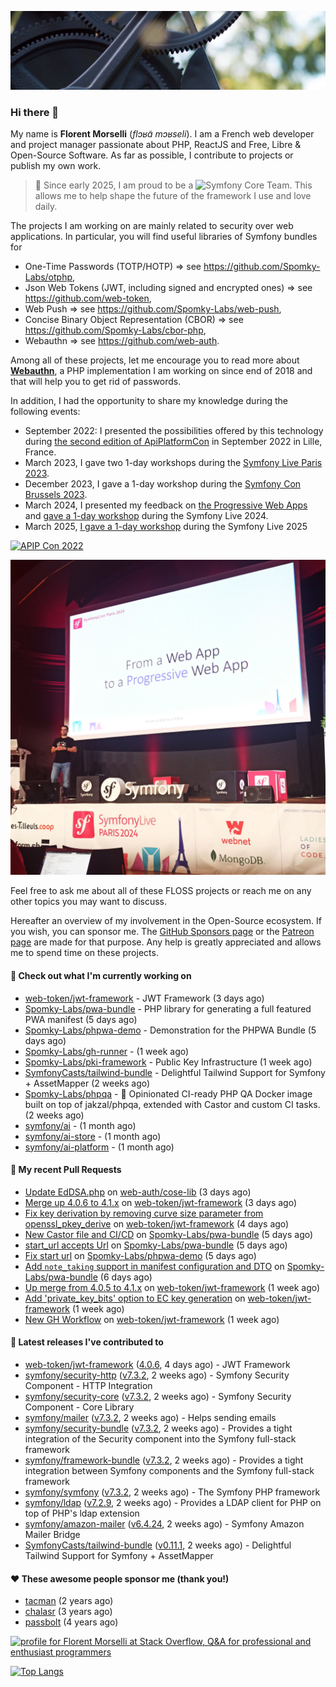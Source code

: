 ![Cover image](1.webp)

### Hi there 👋

My name is **Florent Morselli** (*flɔʁɑ̃ mɔʁseli*). I am a French web developer and project manager passionate about PHP, ReactJS and Free, Libre & Open-Source Software.
As far as possible, I contribute to projects or publish my own work.

> 🧡 Since early 2025, I am proud to be a ![Symfony Core Team](https://img.shields.io/badge/Symfony-Core%20Team-orange?style=flat-square&logo=symfony).
> This allows me to help shape the future of the framework I use and love daily.

The projects I am working on are mainly related to security over web applications. In particular, you will find useful libraries of Symfony bundles for
* One-Time Passwords (TOTP/HOTP) => see https://github.com/Spomky-Labs/otphp,
* Json Web Tokens (JWT, including signed and encrypted ones) => see https://github.com/web-token,
* Web Push => see https://github.com/Spomky-Labs/web-push,
* Concise Binary Object Representation (CBOR) => see https://github.com/Spomky-Labs/cbor-php,
* Webauthn => see https://github.com/web-auth.

Among all of these projects, let me encourage you to read more about [**Webauthn**](https://github.com/web-auth), a PHP implementation I am working on since end of 2018 and that will help you to get rid of passwords.

In addition, I had the opportunity to share my knowledge during the following events:

* September 2022: I presented the possibilities offered by this technology during [the second edition of ApiPlatformCon](https://youtu.be/Y2_0omg1CFk) in September 2022 in Lille, France.
* March 2023, I gave two 1-day workshops during the [Symfony Live Paris 2023](https://live.symfony.com/2023-paris/workshop/maximiser-la-securite-de-vos-applications-avec-le-bundle-security).
* December 2023, I gave a 1-day workshop during the [Symfony Con Brussels 2023](https://live.symfony.com/2023-brussels-con/workshop/road-to-safer-applications).
* March 2024, I presented my feedback on [the Progressive Web Apps](https://live.symfony.com/2024-paris/schedule/de-web-app-a-progressive-web-app) and [gave a 1-day workshop](https://live.symfony.com/2024-paris/workshop#securite-amelioree-et-webauthn-avec-symfony-2) during the Symfony Live 2024.
* March 2025, [I gave a 1-day workshop](https://live.symfony.com/2025-paris/) during the Symfony Live 2025

[![APIP Con 2022](https://user-images.githubusercontent.com/1091072/191684778-b9e26104-038d-45c2-a1b3-287233d15ecc.jpg)](https://api-platform.com/con/2022/conferences/webauthn-se-debarrasser-des-mots-de-passe-definitivement/)

[![Symfony Live 2024](Symfony%20Live%202024.png)](https://symfony.com/blog/symfonylive-paris-2024-from-web-app-to-progressive-web-app)


Feel free to ask me about all of these FLOSS projects or reach me on any other topics you may want to discuss.

Hereafter an overview of my involvement in the Open-Source ecosystem.
If you wish, you can sponsor me. The [GitHub Sponsors page](https://github.com/sponsors/Spomky/) or the [Patreon page](https://www.patreon.com/FlorentMorselli) are made for that purpose. Any help is greatly appreciated and allows me to spend time on these projects.

#### 👷 Check out what I'm currently working on

- [web-token/jwt-framework](https://github.com/web-token/jwt-framework) - JWT Framework (3 days ago)
- [Spomky-Labs/pwa-bundle](https://github.com/Spomky-Labs/pwa-bundle) - PHP library for generating a full featured PWA manifest (5 days ago)
- [Spomky-Labs/phpwa-demo](https://github.com/Spomky-Labs/phpwa-demo) - Demonstration for the PHPWA Bundle (5 days ago)
- [Spomky-Labs/gh-runner](https://github.com/Spomky-Labs/gh-runner) -  (1 week ago)
- [Spomky-Labs/pki-framework](https://github.com/Spomky-Labs/pki-framework) - Public Key Infrastructure (1 week ago)
- [SymfonyCasts/tailwind-bundle](https://github.com/SymfonyCasts/tailwind-bundle) - Delightful Tailwind Support for Symfony &#43; AssetMapper (2 weeks ago)
- [Spomky-Labs/phpqa](https://github.com/Spomky-Labs/phpqa) - 🐘 Opinionated CI-ready PHP QA Docker image built on top of jakzal/phpqa, extended with Castor and custom CI tasks. (2 weeks ago)
- [symfony/ai](https://github.com/symfony/ai) -  (1 month ago)
- [symfony/ai-store](https://github.com/symfony/ai-store) -  (1 month ago)
- [symfony/ai-platform](https://github.com/symfony/ai-platform) -  (1 month ago)

#### 🔨 My recent Pull Requests

- [Update EdDSA.php](https://github.com/web-auth/cose-lib/pull/106) on [web-auth/cose-lib](https://github.com/web-auth/cose-lib) (3 days ago)
- [Merge up 4.0.6 to 4.1.x](https://github.com/web-token/jwt-framework/pull/633) on [web-token/jwt-framework](https://github.com/web-token/jwt-framework) (3 days ago)
- [Fix key derivation by removing curve size parameter from openssl_pkey_derive](https://github.com/web-token/jwt-framework/pull/632) on [web-token/jwt-framework](https://github.com/web-token/jwt-framework) (4 days ago)
- [New Castor file and CI/CD](https://github.com/Spomky-Labs/pwa-bundle/pull/334) on [Spomky-Labs/pwa-bundle](https://github.com/Spomky-Labs/pwa-bundle) (5 days ago)
- [start_url accepts Url](https://github.com/Spomky-Labs/pwa-bundle/pull/332) on [Spomky-Labs/pwa-bundle](https://github.com/Spomky-Labs/pwa-bundle) (5 days ago)
- [Fix start url](https://github.com/Spomky-Labs/phpwa-demo/pull/145) on [Spomky-Labs/phpwa-demo](https://github.com/Spomky-Labs/phpwa-demo) (5 days ago)
- [Add `note_taking` support in manifest configuration and DTO](https://github.com/Spomky-Labs/pwa-bundle/pull/330) on [Spomky-Labs/pwa-bundle](https://github.com/Spomky-Labs/pwa-bundle) (6 days ago)
- [Up merge from 4.0.5 to 4.1.x](https://github.com/web-token/jwt-framework/pull/631) on [web-token/jwt-framework](https://github.com/web-token/jwt-framework) (1 week ago)
- [Add &#39;private_key_bits&#39; option to EC key generation](https://github.com/web-token/jwt-framework/pull/630) on [web-token/jwt-framework](https://github.com/web-token/jwt-framework) (1 week ago)
- [New GH Workflow](https://github.com/web-token/jwt-framework/pull/629) on [web-token/jwt-framework](https://github.com/web-token/jwt-framework) (1 week ago)

#### 🔭 Latest releases I've contributed to

- [web-token/jwt-framework](https://github.com/web-token/jwt-framework) ([4.0.6](https://github.com/web-token/jwt-framework/releases/tag/4.0.6), 4 days ago) - JWT Framework
- [symfony/security-http](https://github.com/symfony/security-http) ([v7.3.2](https://github.com/symfony/security-http/releases/tag/v7.3.2), 2 weeks ago) - Symfony Security Component - HTTP Integration
- [symfony/security-core](https://github.com/symfony/security-core) ([v7.3.2](https://github.com/symfony/security-core/releases/tag/v7.3.2), 2 weeks ago) - Symfony Security Component - Core Library
- [symfony/mailer](https://github.com/symfony/mailer) ([v7.3.2](https://github.com/symfony/mailer/releases/tag/v7.3.2), 2 weeks ago) - Helps sending emails
- [symfony/security-bundle](https://github.com/symfony/security-bundle) ([v7.3.2](https://github.com/symfony/security-bundle/releases/tag/v7.3.2), 2 weeks ago) - Provides a tight integration of the Security component into the Symfony full-stack framework
- [symfony/framework-bundle](https://github.com/symfony/framework-bundle) ([v7.3.2](https://github.com/symfony/framework-bundle/releases/tag/v7.3.2), 2 weeks ago) - Provides a tight integration between Symfony components and the Symfony full-stack framework
- [symfony/symfony](https://github.com/symfony/symfony) ([v7.3.2](https://github.com/symfony/symfony/releases/tag/v7.3.2), 2 weeks ago) - The Symfony PHP framework
- [symfony/ldap](https://github.com/symfony/ldap) ([v7.2.9](https://github.com/symfony/ldap/releases/tag/v7.2.9), 2 weeks ago) - Provides a LDAP client for PHP on top of PHP&#39;s ldap extension
- [symfony/amazon-mailer](https://github.com/symfony/amazon-mailer) ([v6.4.24](https://github.com/symfony/amazon-mailer/releases/tag/v6.4.24), 2 weeks ago) - Symfony Amazon Mailer Bridge
- [SymfonyCasts/tailwind-bundle](https://github.com/SymfonyCasts/tailwind-bundle) ([v0.11.1](https://github.com/SymfonyCasts/tailwind-bundle/releases/tag/v0.11.1), 2 weeks ago) - Delightful Tailwind Support for Symfony &#43; AssetMapper

#### ❤️ These awesome people sponsor me (thank you!)

- [tacman](https://github.com/tacman) (2 years ago)
- [chalasr](https://github.com/chalasr) (3 years ago)
- [passbolt](https://github.com/passbolt) (4 years ago)

<a href="https://stackoverflow.com/users/2157818/florent-morselli"><img src="https://stackoverflow.com/users/flair/2157818.png" width="208" height="58" alt="profile for Florent Morselli at Stack Overflow, Q&amp;A for professional and enthusiast programmers" title="profile for Florent Morselli at Stack Overflow, Q&amp;A for professional and enthusiast programmers"></a>

[![Top Langs](https://wakatime.com/share/@Spomky/aa41d408-c524-4a5f-936d-0b9446698abd.svg)](https://wakatime.com/@Spomky)
